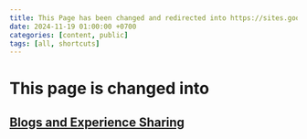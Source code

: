 ```yaml
---
title: This Page has been changed and redirected into https://sites.google.com/view/gjp-additionalinfo/home. 
date: 2024-11-19 01:00:00 +0700
categories: [content, public]
tags: [all, shortcuts]
---
```

 
# **This page is changed into** 
## **[Blogs and Experience Sharing](https://sites.google.com/view/gjp-additionalinfo/home)**
